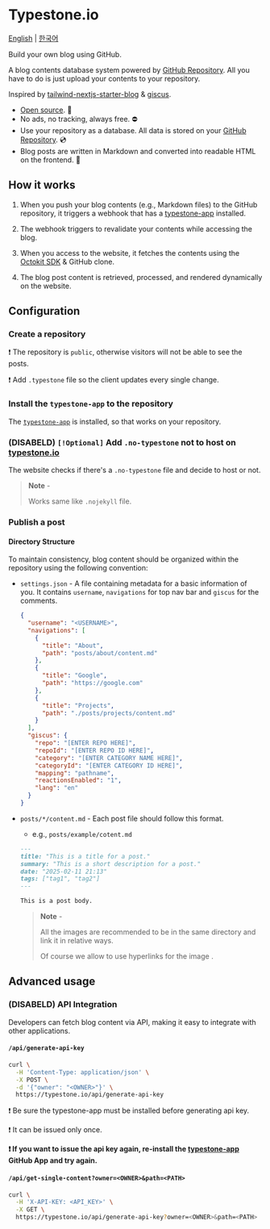 # Typestone.io

[English](https://github.com/discaptive/typestone-client/blob/main/README.md) | [한국어](https://github.com/discaptive/typestone-client/blob/main/README-ko.md)

Build your own blog using GitHub.

A blog contents database system powered by [GitHub Repository](https://docs.github.com/repositories/creating-and-managing-repositories/about-repositories). All you have to do is just upload your contents to your repository.

Inspired by [tailwind-nextjs-starter-blog](https://github.com/timlrx/tailwind-nextjs-starter-blog) & [giscus](https://github.com/giscus/giscus).

- [Open source](https://github.com/discaptive/typestone-client). 🙏
- No ads, no tracking, always free. ⛔️
- Use your repository as a database. All data is stored on your [GitHub Repository](https://docs.github.com/repositories/creating-and-managing-repositories/about-repositories). 💿
- Blog posts are written in Markdown and converted into readable HTML on the frontend. 🔗

## How it works

1. When you push your blog contents (e.g., Markdown files) to the GitHub repository, it triggers a webhook that has a [typestone-app](https://github.com/apps/typestone-app) installed.

2. The webhook triggers to revalidate your contents while accessing the blog.

3. When you access to the website, it fetches the contents using the [Octokit SDK](https://github.com/octokit) & GitHub clone.

4. The blog post content is retrieved, processed, and rendered dynamically on the website.

## Configuration

### Create a repository

❗️ The repository is `public`, otherwise visitors will not be able to see the posts.

❗️ Add `.typestone` file so the client updates every single change.

### Install the `typestone-app` to the repository

The [`typestone-app`](https://github.com/apps/typestone-app) is installed, so that works on your repository.

### (DISABELD) `[!Optional]` Add `.no-typestone` not to host on [typestone.io](https://typestone.io)

The website checks if there's a `.no-typestone` file and decide to host or not.

> **Note** -
>
> Works same like `.nojekyll` file.

### Publish a post

#### Directory Structure

To maintain consistency, blog content should be organized within the repository using the following convention:

- `settings.json` - A file containing metadata for a basic information of you. It contains `username`, `navigations` for top nav bar and `giscus` for the comments.

  ```json
  {
    "username": "<USERNAME>",
    "navigations": [
      {
        "title": "About",
        "path": "posts/about/content.md"
      },
      {
        "title": "Google",
        "path": "https://google.com"
      },
      {
        "title": "Projects",
        "path": "./posts/projects/content.md"
      }
    ],
    "giscus": {
      "repo": "[ENTER REPO HERE]",
      "repoId": "[ENTER REPO ID HERE]",
      "category": "[ENTER CATEGORY NAME HERE]",
      "categoryId": "[ENTER CATEGORY ID HERE]",
      "mapping": "pathname",
      "reactionsEnabled": "1",
      "lang": "en"
    }
  }
  ```

- `posts/*/content.md` - Each post file should follow this format.

  - e.g., `posts/example/cotent.md`

  ```markdown
  ---
  title: "This is a title for a post."
  summary: "This is a short description for a post."
  date: "2025-02-11 21:13"
  tags: ["tag1", "tag2"]
  ---

  This is a post body.
  ```

  > **Note** -
  >
  > All the images are recommended to be in the same directory and link it in relative ways.
  >
  > Of course we allow to use hyperlinks for the image .

## Advanced usage

### (DISABELD) API Integration

Developers can fetch blog content via API, making it easy to integrate with other applications.

#### `/api/generate-api-key`

```bash
curl \
  -H 'Content-Type: application/json' \
  -X POST \
  -d '{"owner": "<OWNER>"}' \
  https://typestone.io/api/generate-api-key
```

❗️ Be sure the typestone-app must be installed before generating api key.

❗️ It can be issued only once.

**❗️ If you want to issue the api key again, re-install the [typestone-app](https://github.com/apps/typestone-app) GitHub App and try again.**

#### `/api/get-single-content?owner=<OWNER>&path=<PATH>`

```bash
curl \
  -H 'X-API-KEY: <API_KEY>' \
  -X GET \
  https://typestone.io/api/generate-api-key?owner=<OWNER>&path=<PATH>
```
